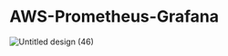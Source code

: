 # AWS-Prometheus-Grafana

![Untitled design (46)](https://github.com/user-attachments/assets/fb4f188a-d1a4-4380-a3fc-5c0cc3459b8d)
